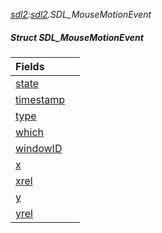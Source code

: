 _[sdl2](../../modules/sdl2/sdl2-module.md):[sdl2](../../modules/sdl2/sdl2-module.md).SDL\_MouseMotionEvent_
##### Struct SDL\_MouseMotionEvent

| Fields | |
|:---|:---|
| [state](sdl2-sdl_mousemotionevent-state.md) |  |
| [timestamp](sdl2-sdl_mousemotionevent-timestamp.md) |  |
| [type](sdl2-sdl_mousemotionevent-type.md) |  |
| [which](sdl2-sdl_mousemotionevent-which.md) |  |
| [windowID](sdl2-sdl_mousemotionevent-windowid.md) |  |
| [x](sdl2-sdl_mousemotionevent-x.md) |  |
| [xrel](sdl2-sdl_mousemotionevent-xrel.md) |  |
| [y](sdl2-sdl_mousemotionevent-y.md) |  |
| [yrel](sdl2-sdl_mousemotionevent-yrel.md) |  |
